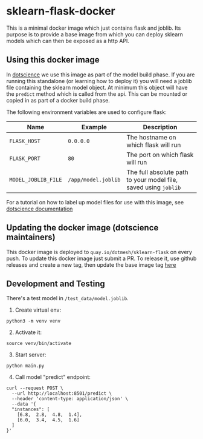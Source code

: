 # sklearn-flask-docker
This is a minimal docker image which just contains flask and joblib. Its purpose is to provide a base image from which you can deploy sklearn models which can then be exposed as a http API.

## Using this docker image
In [dotscience](https://dotscience.com) we use this image as part of the model build phase. If you are running this standalone (or learning how to deploy it) you will need a joblib file containing the sklearn model object. At minimum this object will have the `predict` method which is called from the api. This can be mounted or copied in as part of a docker build phase.

The following environment variables are used to configure flask:

| Name  | Example  | Description  |
|---|---|---|
| `FLASK_HOST`  |  `0.0.0.0` | The hostname on which flask will run  |
| `FLASK_PORT`  | `80`  | The port on which flask will run  |
| `MODEL_JOBLIB_FILE`  | `/app/model.joblib`  | The full absolute path to your model file, saved using `joblib`  |

For a tutorial on how to label up model files for use with this image, see [dotscience documentation](https://docs.dotscience.com/tutorials/hyperparam/)

## Updating the docker image (dotscience maintainers)
This docker image is deployed to `quay.io/dotmesh/sklearn-flask` on every push. To update this docker image just submit a PR. To release it, use github releases and create a new tag, then update the base image tag [here](https://github.com/dotmesh-io/dotscience-agent/blob/master/dockerfiles/sklearn/Dockerfile#L1)


## Development and Testing

There's a test model in `/test_data/model.joblib`.

1. Create virtual env: 
  
  ```
  python3 -m venv venv
  ```


2. Activate it:

  ```
  source venv/bin/activate
  ```

3. Start server:

  ```
  python main.py
  ```

4. Call model "predict" endpoint:
  ```
  curl --request POST \
    --url http://localhost:8501/predict \
    --header 'content-type: application/json' \
    --data '{
    "instances": [
      [6.8,  2.8,  4.8,  1.4],
      [6.0,  3.4,  4.5,  1.6]
    ]
  }'
```